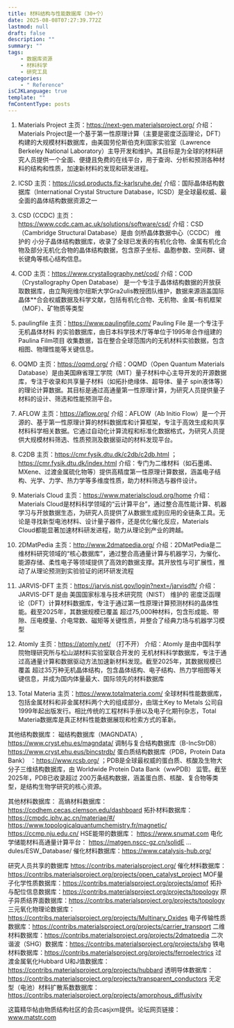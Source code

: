 ```yaml
---
title: 材料结构与性能数据库（30+个）
date: 2025-08-08T07:27:39.772Z
lastmod: null
draft: false
description: ""
summary: ""
tags:
    - 数据库资源
    - 材料科学
    - 研究工具
categories:
    - " Reference"
isCJKLanguage: true
template: ""
fmContentType: posts
---
```


1. Materials Project
主页：<https://next-gen.materialsproject.org/>
介绍：Materials Project是一个基于第一性原理计算（主要是密度泛函理论，DFT）构建的大规模材料数据库，由美国劳伦斯伯克利国家实验室（Lawrence Berkeley National Laboratory）主导开发和维护。其目标是为全球的材料研究人员提供一个全面、便捷且免费的在线平台，用于查询、分析和预测各种材料的结构和性质，加速新材料的发现和研发进程。

2. ICSD
主页：<https://icsd.products.fiz-karlsruhe.de/>
介绍：国际晶体结构数据库（International Crystal Structure Database，ICSD）是全球最权威、最全面的晶体结构数据资源之一

3. CSD (CCDC)
主页：<https://www.ccdc.cam.ac.uk/solutions/software/csd/>
介绍：CSD（Cambridge Structural Database）是由 剑桥晶体数据中心（CCDC） 维护的 小分子晶体结构数据库，收录了全球已发表的有机化合物、金属有机化合物及部分无机化合物的晶体结构数据，包含原子坐标、晶胞参数、空间群、键长键角等核心结构信息。

4. COD
主页：<https://www.crystallography.net/cod/>
介绍：COD（Crystallography Open Database） 是一个专注于晶体结构数据的开放获取数据库，由立陶宛维尔纽斯大学Gra2ulis教授团队维护，数据来源涵盖国际晶体**合会权威数据及科学文献，包括有机化合物、无机物、金属-有机框架（MOF）、矿物质等类型

5. paulingfile
主页：<https://www.paulingfile.com/>
Pauling File 是一个专注于 无机晶体材料 的实验数据库，由日本科学技术厅等单位于1995年合作组建的 Paulina Film项目 收集数据，旨在整合全球范围内的无机材料实验数据，包含相图、物理性能等关键信息。

6. OQMD
主页：<https://oqmd.org/>
介绍：OQMD（Open Quantum Materials Database）是由美国麻省理工学院（MIT）量子材料中心主导开发的开源数据库，专注于收录和共享量子材料（如拓扑绝缘体、超导体、量子 spin液体等）的理论计算数据。其目标是通过高通量第一性原理计算，为研究人员提供量子材料的设计、筛选和性能预测平台。

7. AFLOW
主页：<https://aflow.org/>
介绍：AFLOW（Ab Initio Flow）是一个开源的、基于第一性原理计算的材料数据库和计算框架，专注于高效生成和共享材料科学相关数据。它通过自动化计算流程和标准化数据格式，为研究人员提供大规模材料筛选、性质预测及数据驱动的材料发现平台。

8. C2DB
主页：<https://cmr.fysik.dtu.dk/c2db/c2db.html> ； <https://cmr.fysik.dtu.dk/index.html>
介绍：专门为二维材料（如石墨烯、MXene、过渡金属硫化物等）提供高精度第一性原理计算数据，涵盖电子结构、光学、力学、热力学等多维度性质，助力材料筛选与器件设计。

9. Materials Cloud
主页：<https://www.materialscloud.org/home>
介绍：Materials Cloud是材料科学领域的“云计算平台”，通过整合高性能计算、机器学习与开放数据生态，为研究人员提供了从数据生成到应用的全链条工具。无论是寻找新型电池材料、设计量子器件，还是优化催化反应，Materials Cloud都能显著加速材料研发进程，助力从理论到产业的跨越。

10. 2DMatPedia
主页：<http://www.2dmatpedia.org/>
介绍：2DMatPedia是二维材料研究领域的“核心数据库”，通过整合高通量计算与机器学习，为催化、能源存储、柔性电子等领域提供了高效的数据支撑。其开放性与可扩展性，推动了从理论预测到实验验证的闭环研发流程

11. JARVIS-DFT
主页：<https://jarvis.nist.gov/login?next=/jarvisdft/>
介绍：JARVIS-DFT 是由 美国国家标准与技术研究院（NIST） 维护的 密度泛函理论（DFT）计算材料数据库，专注于通过第一性原理计算预测材料的晶体性能。截至2025年，其数据规模已覆盖 超过75,000种材料，包含形成能、带隙、压电模量、介电常数、磁矩等关键性质，并整合了经典力场与机器学习模型

12. Atomly
主页：<https://atomly.net/>  （打不开）
介绍：Atomly 是由中国科学院物理研究所与松山湖材料实验室联合开发的 无机材料科学数据库，专注于通过高通量计算和数据驱动方法加速新材料发现。截至2025年，其数据规模已覆盖 超过35万种无机晶体结构，包含晶体结构、电子结构、热力学相图等关键信息，并成为国内体量最大、国际领先的材料数据库

13. Total Materia
主页：<https://www.totalmateria.com/>
全球材料性能数据库，包括金属材料和非金属材料两个大的组成部分，由瑞士Key to Metals 公司自1999年起出版发行。相比传统的工程材料手册以及电子化期刊杂志，Total Materia数据库是真正材料性能数据展现和检索方式的革新。

其他结构数据库：
磁结构数据库（MAGNDATA）, <https://www.cryst.ehu.es/magndata/>
调制与复合结构数据库（B-IncStrDB） <https://www.cryst.ehu.eus/bincstrdb/>
蛋白质结构数据库（PDB，Protein Data Bank） ：<https://www.rcsb.org/> ；PDB是全球最权威的蛋白质、核酸及生物大分子三维结构数据库，由 Worldwide Protein Data Bank（wwPDB） 监管。截至2025年，PDB已收录超过 200万条结构数据，涵盖蛋白质、核酸、复合物等类型，是结构生物学研究的核心资源。

其他材料数据库：
高熵材料数据库：<https://codhem.cecas.clemson.edu/dashboard>
拓扑材料数据库：
<https://cmpdc.iphy.ac.cn/materiae/#/>
<https://www.topologicalquantumchemistry.fr/magnetic/>
<https://ccmp.nju.edu.cn/>
HSE能带的数据库： <https://www.snumat.com>
电化学储能材料高通量计算平台： <https://matgen.nscc-gz.cn/solidE> ... dules/ESW_Database/
催化材料数据库：<https://www.catalysis-hub.org/>

研究人员共享的数据库
<https://contribs.materialsproject.org/>
催化材料数据库：<https://contribs.materialsproject.org/projects/open_catalyst_project>
MOF量子化学性质数据库：<https://contribs.materialsproject.org/projects/qmof>
拓扑与配位信息数据库：<https://contribs.materialsproject.org/projects/topology>
原子异质结界面数据库：<https://contribs.materialsproject.org/projects/topology>
三元氧化物理论数据库：<https://contribs.materialsproject.org/projects/Multinary_Oxides>
电子传输性质数据库：<https://contribs.materialsproject.org/projects/carrier_transport>
二维材料数据库：<https://contribs.materialsproject.org/projects/2dmatpedia>
二次谐波（SHG）数据库：<https://contribs.materialsproject.org/projects/shg>
铁电材料数据库：<https://contribs.materialsproject.org/projects/ferroelectrics>
过渡金属氧化Hubbard U和J值数据库：<https://contribs.materialsproject.org/projects/hubbard>
透明导体数据库：<https://contribs.materialsproject.org/projects/transparent_conductors>
无定型（电池）材料扩散系数数据库： <https://contribs.materialsproject.org/projects/amorphous_diffusivity>

这篇精华帖由物质结构社区的会员casjxm提供。论坛网页链接：www.matstr.com
